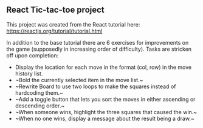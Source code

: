 ## React Tic-tac-toe project

This project was created from the React tutorial here: https://reactjs.org/tutorial/tutorial.html

In addition to the base tutorial there are 6 exercises for improvements on the game (supposedly in increasing order of difficulty). Tasks are stricken off upon completion:

- Display the location for each move in the format (col, row) in the move history list.
- ~Bold the currently selected item in the move list.~
- ~Rewrite Board to use two loops to make the squares instead of hardcoding them.~
- ~Add a toggle button that lets you sort the moves in either ascending or descending order.~
- ~When someone wins, highlight the three squares that caused the win.~
- ~When no one wins, display a message about the result being a draw.~

